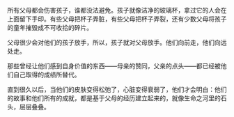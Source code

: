 所有父母都会伤害孩子，谁都没法避免。孩子就像洁净的玻璃杯，拿过它的人会在上面留下手印。有些父母把杯子弄脏，有些父母把杯子弄裂，还有少数父母将孩子的童年摧毁成不可收拾的碎片。

父母很少会对他们的孩子放手，所以，孩子就对父母放手。他们向前走，他们向远处走。

那些曾经让他们感到自身价值的东西——母亲的赞同，父亲的点头——都已经被他们自己取得的成绩所替代。

直到很久以后，当他们的皮肤变得松弛了，心脏变得衰弱了，他们才会明白：他们的故事和他们所有的成就，都是基于父母的经历建立起来的，就像生命之河里的石头，层层叠叠。